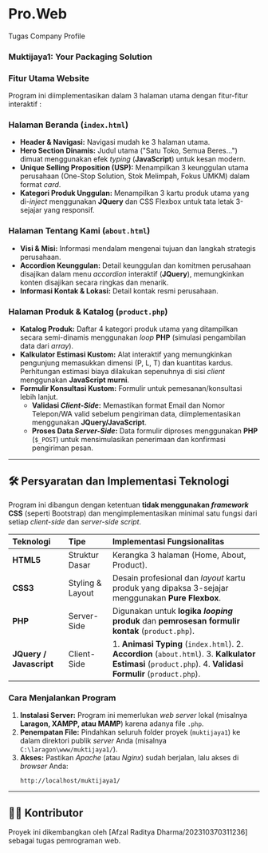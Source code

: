 # Pro.Web
Tugas Company Profile

 ### Muktijaya1: Your Packaging Solution
 ### Fitur Utama Website

Program ini diimplementasikan dalam 3 halaman utama dengan fitur-fitur interaktif :

### Halaman Beranda (`index.html`)

  * **Header & Navigasi:** Navigasi mudah ke 3 halaman utama.
  * **Hero Section Dinamis:** Judul utama ("Satu Toko, Semua Beres...") dimuat menggunakan efek *typing* (**JavaScript**) untuk kesan modern.
  * **Unique Selling Proposition (USP):** Menampilkan 3 keunggulan utama perusahaan (One-Stop Solution, Stok Melimpah, Fokus UMKM) dalam format *card*.
  * **Kategori Produk Unggulan:** Menampilkan 3 kartu produk utama yang di-*inject* menggunakan **JQuery** dan CSS Flexbox untuk tata letak 3-sejajar yang responsif.

### Halaman Tentang Kami (`about.html`)

  * **Visi & Misi:** Informasi mendalam mengenai tujuan dan langkah strategis perusahaan.
  * **Accordion Keunggulan:** Detail keunggulan dan komitmen perusahaan disajikan dalam menu *accordion* interaktif (**JQuery**), memungkinkan konten disajikan secara ringkas dan menarik.
  * **Informasi Kontak & Lokasi:** Detail kontak resmi perusahaan.

### Halaman Produk & Katalog (`product.php`)

  * **Katalog Produk:** Daftar 4 kategori produk utama yang ditampilkan secara semi-dinamis menggunakan *loop* **PHP** (simulasi pengambilan data dari *array*).
  * **Kalkulator Estimasi Kustom:** Alat interaktif yang memungkinkan pengunjung memasukkan dimensi (P, L, T) dan kuantitas kardus. Perhitungan estimasi biaya dilakukan sepenuhnya di sisi *client* menggunakan **JavaScript murni**.
  * **Formulir Konsultasi Kustom:** Formulir untuk pemesanan/konsultasi lebih lanjut.
      * **Validasi *Client-Side*:** Memastikan format Email dan Nomor Telepon/WA valid sebelum pengiriman data, diimplementasikan menggunakan **JQuery/JavaScript**.
      * **Proses Data *Server-Side*:** Data formulir diproses menggunakan **PHP** (`$_POST`) untuk mensimulasikan penerimaan dan konfirmasi pengiriman pesan.

-----

## 🛠️ Persyaratan dan Implementasi Teknologi

Program ini dibangun dengan ketentuan **tidak menggunakan *framework* CSS** (seperti Bootstrap) dan mengimplementasikan minimal satu fungsi dari setiap *client-side* dan *server-side script*.

| Teknologi | Tipe | Implementasi Fungsionalitas |
| :--- | :--- | :--- |
| **HTML5** | Struktur Dasar | Kerangka 3 halaman (Home, About, Product). |
| **CSS3** | Styling & Layout | Desain profesional dan *layout* kartu produk yang dipaksa 3-sejajar menggunakan **Pure Flexbox**. |
| **PHP** | Server-Side | Digunakan untuk **logika *looping* produk** dan **pemrosesan formulir kontak** (`product.php`). |
| **JQuery / Javascript** | Client-Side | 1. **Animasi Typing** (`index.html`). 2. **Accordion** (`about.html`). 3. **Kalkulator Estimasi** (`product.php`). 4. **Validasi Formulir** (`product.php`). |

### Cara Menjalankan Program

1.  **Instalasi Server:** Program ini memerlukan *web server* lokal (misalnya **Laragon, XAMPP, atau MAMP**) karena adanya file `.php`.
2.  **Penempatan File:** Pindahkan seluruh folder proyek (`muktijaya1`) ke dalam direktori publik *server* Anda (misalnya `C:\laragon\www/muktijaya1/`).
3.  **Akses:** Pastikan *Apache* (atau *Nginx*) sudah berjalan, lalu akses di *browser* Anda:
    ```
    http://localhost/muktijaya1/
    ```

-----

## 👨‍💻 Kontributor

Proyek ini dikembangkan oleh [Afzal Raditya Dharma/202310370311236] sebagai tugas pemrograman web.
